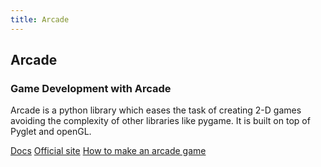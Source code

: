 ```yaml
---
title: Arcade
---
```

## Arcade

### Game Development with Arcade

Arcade is a python library which eases the task of creating 2-D games avoiding the complexity of other libraries like pygame. It is built on top of Pyglet and openGL.

[Docs](http://arcade.academy)
[Official site](https://www.creatiosoft.com/arcade-game-development/)
[How to make an arcade game](https://futurism.media/how-to-make-an-arcade-game)
